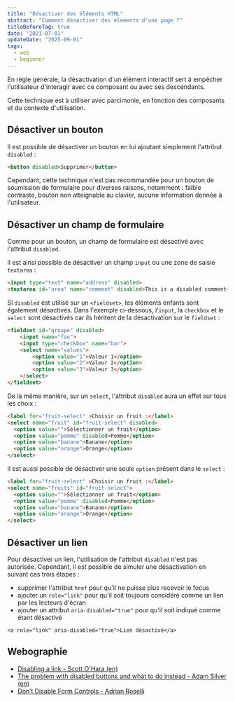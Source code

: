 ```yaml
---
title: "Désactiver des éléments HTML"
abstract: "Comment désactiver des éléments d'une page ?"
titleBeforeTag: true
date: "2021-07-01"
updateDate: "2025-09-01"
tags:
  - web
  - beginner
---
```


En règle générale, la désactivation d'un élément interactif sert à empêcher l'utilisateur d'interagir avec ce composant ou avec ses descendants.

Cette technique est à utiliser avec parcimonie, en fonction des composants et du contexte d'utilisation.

## Désactiver un bouton

Il est possible de désactiver un bouton en lui ajoutant simplement l'attribut `disabled`&nbsp;:

```html
<button disabled>Supprimer</button>
```

Cependant, cette technique n'est pas recommandée pour un bouton de soumission de formulaire pour diverses raisons, notamment : faible contraste, bouton non atteignable au clavier, aucune information donnée à l'utilisateur.

## Désactiver un champ de formulaire

Comme pour un bouton, un champ de formulaire est désactivé avec l'attribut `disabled`.

Il est ainsi possible de désactiver un champ `input` ou une zone de saisie `textarea`&nbsp;:
```html
<input type="text" name="address" disabled>
<textarea id="area" name="comment" disabled>This is a disabled comment</textarea>
```

Si `disabled` est utilisé sur un `<fieldset>`, les éléments enfants sont également désactivés. 
Dans l'exemple ci-dessous, l'`input`, la `checkbox` et le `select` sont désactivés car ils héritent de la désactivation sur le `fieldset`&nbsp;:
```html
<fieldset id="groupe" disabled>
    <input name="foo"> 
    <input type="checkbox" name="bar"> 
    <select name="values"> 
        <option value="1">Valeur 1</option>
        <option value="2">Valeur 2</option>
        <option value="3">Valeur 3</option>        
    </select>
</fieldset>
```

De la même manière, sur un `select`, l'attribut `disabled` aura un effet sur tous les choix&nbsp;:
```html
<label for="fruit-select" >Choisir un fruit :</label>
<select name="fruit" id="fruit-select" disabled>
  <option value="">Sélectionner un fruit</option>
  <option value="pomme" disabled>Pomme</option>
  <option value="banane">Banane</option>
  <option value="orange">Orange</option>
</select>
```

Il est aussi possible de désactiver une seule `option` présent dans le `select`&nbsp;:
```html
<label for="fruit-select" >Choisir un fruit :</label>
<select name="fruits" id="fruit-select">
  <option value="">Sélectionner un fruit</option>
  <option value="pomme" disabled>Pomme</option>
  <option value="banane">Banane</option>
  <option value="orange">Orange</option>
</select>
```

## Désactiver un lien

Pour désactiver un lien, l'utilisation de l'attribut `disabled` n'est pas autorisée. Cependant, il est possible de simuler une désactivation en suivant ces trois étapes&nbsp;: 
- supprimer l'attribut `href` pour qu'il ne puisse plus recevoir le focus
- ajouter un `role="link"` pour qu'il soit toujours considéré comme un lien par les lecteurs d'écran
- ajouter un attribut `aria-disabled="true"` pour qu'il soit indiqué comme étant désactivé  

<pre><code class="html">&lt;a role="link" aria-disabled="true"&gt;Lien désactivé&lt;/a&gt;</code></pre>

## Webographie
<ul>
  <li><a href="https://www.scottohara.me/blog/2021/05/28/disabled-links.html" hreflang="en">Disabling a link - Scott O'Hara (en)</a></li>
  <li><a href="https://adamsilver.io/blog/the-problem-with-disabled-buttons-and-what-to-do-instead/" hreflang="en">The problem with disabled buttons and what to do instead - Adam Silver (en)</a></li>
  <li><a href="https://adrianroselli.com/2024/02/dont-disable-form-controls.html" hreflang="en">Don’t Disable Form Controls - Adrian Roselli</a></li>
</ul>
